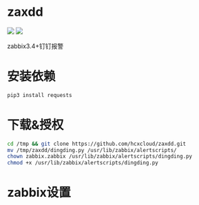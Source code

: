 # zaxdd
![](https://img.shields.io/badge/-Python3-green.svg)
![](https://img.shields.io/badge/-Zabbix3.4%2B-red.svg)

zabbix3.4+钉钉报警

# 安装依赖
```bash
pip3 install requests
```

# 下载&授权
```bash
cd /tmp && git clone https://github.com/hcxcloud/zaxdd.git
mv /tmp/zaxdd/dingding.py /usr/lib/zabbix/alertscripts/
chown zabbix.zabbix /usr/lib/zabbix/alertscripts/dingding.py
chmod +x /usr/lib/zabbix/alertscripts/dingding.py
```

# zabbix设置
## 
